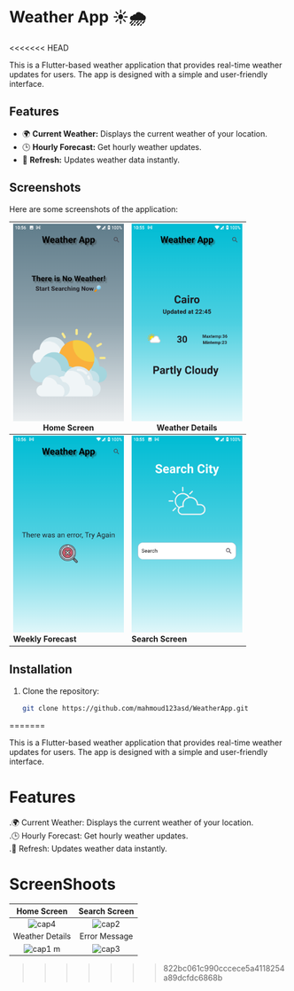# Weather App ☀️🌧️
<<<<<<< HEAD

This is a Flutter-based weather application that provides real-time weather updates for users. The app is designed with a simple and user-friendly interface.

## Features
- 🌍 **Current Weather:** Displays the current weather of your location.
- 🕒 **Hourly Forecast:** Get hourly weather updates.
- 🔄 **Refresh:** Updates weather data instantly.

## Screenshots
Here are some screenshots of the application:

| <img src="assets/images/cap4.PNG" alt="Home Screen" width="200"> <br> **Home Screen** | <img src="assets/images/cap1.PNG" alt="Weather Details" width="200"> <br> **Weather Details** |
|------------------------------------------------|------------------------------------------------|
| <img src="assets/images/cap3.PNG" alt="Error message" width="200"> <br> **Weekly Forecast** | <img src="assets/images/cap2.PNG" alt="Search Screen" width="200"> <br> **Search Screen** |

## Installation
1. Clone the repository:
   ```bash
   git clone https://github.com/mahmoud123asd/WeatherApp.git
=======

This is a Flutter-based weather application that provides real-time weather updates for users. The app is designed with a simple and user-friendly interface.

# Features
.🌍 Current Weather: Displays the current weather of your location.  
.🕒 Hourly Forecast: Get hourly weather updates.  
.🔄 Refresh: Updates weather data instantly.  

# ScreenShoots
|   Home Screen                                                                                |  Search Screen                                                                                 |
| 	:-----:	                                                                                   | 	:-----:	                                                                                      |  
| 	![cap4](https://github.com/user-attachments/assets/26a124a1-817a-4ef4-a1d1-7c2c77a78d09)	  | 	![cap2](https://github.com/user-attachments/assets/d34937ca-4583-4fe3-b879-73ea217e352b)    	|  
|   Weather Details                                                                            |  Error Message                                                                                 |
| 	![cap1](https://github.com/user-attachments/assets/843c5948-ab8e-46c3-9106-c87e3394a67d)	 m| 	![cap3](https://github.com/user-attachments/assets/e548d716-e85a-4b6b-9d4f-d53b4ac19303)	    | 	











>>>>>>> 822bc061c990cccece5a4118254a89dcfdc6868b
